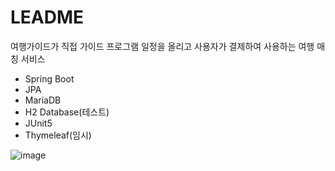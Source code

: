 # LEADME
여행가이드가 직접 가이드 프로그램 일정을 올리고 사용자가 결제하여 사용하는 여행 매칭 서비스

- Spring Boot
- JPA
- MariaDB
- H2 Database(테스트)
- JUnit5
- Thymeleaf(임시)

![image](https://user-images.githubusercontent.com/85722378/158574618-2f265df1-6a42-4482-86ca-5166c95990f7.png)
